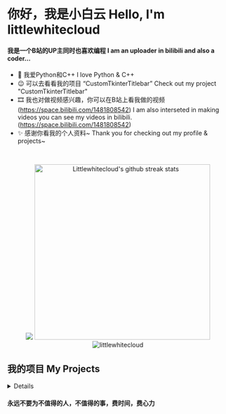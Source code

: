 # 你好，我是小白云 Hello, I'm littlewhitecloud
#### 我是一个B站的UP主同时也喜欢编程 I am an uploader in bilibili and also a coder...

- 🧾 我爱Python和C++ I love Python & C++
- 😉 可以去看看我的项目 “CustomTkinterTitlebar” Check out my project "CustomTkinterTitlebar"
- 🎞 我也对做视频感兴趣，你可以在B站上看我做的视频 (https://space.bilibili.com/1481808542) I am also interseted in making videos you can see my videos in bilibili. (https://space.bilibili.com/1481808542)
- ✨ 感谢你看我的个人资料~ Thank you for checking out my profile & projects~

<br>
  <p align="center">
  <img src="https://github-readme-stats.vercel.app/api?username=littlewhitecloud&show_icons=true&count_private=true&custom_title=My%20GitHub%20stats&bg_color=30,7200BF,AD39B7&icon_color=fafafa&text_color=fafafa&title_color=fafafa&border_color=290079&border_radius=14&include_all_commits=false&line_height=30">
    
  <img width="400" src="https://github-readme-streak-stats.herokuapp.com/?user=littlewhitecloud&theme=github_dark&hide_border=true&date_format=M%20j%5B%2C%20Y%5D" alt="Littlewhitecloud's github streak stats">

  <img src="https://github-readme-stats.vercel.app/api/top-langs?username=littlewhitecloud&show_icons=true&count_private=true&custom_title=Most%20Use%20Language&bg_color=30,7043C9,AD39B7&icon_color=fafafa&text_color=fafafa&title_color=fafafa&border_color=290079&border_radius=14&line_height=30" alt="littlewhitecloud"/>
    </p>
</p>

## 我的项目 My Projects
<details>
### CustomTkinterTitlebar
https://github.com/littlewhitecloud/CustomTkinterTitlebar
![image](https://github.com/littlewhitecloud/littlewhitecloud/assets/71159641/f42516d3-ec7e-4138-87be-1315c4cbbf8b)
### CustomTkinterTitlebar-Examples
https://github.com/littlewhitecloud/CustomTkinterTitlebar-Examples
![image](https://github.com/littlewhitecloud/littlewhitecloud/assets/71159641/635b47ec-486a-40cf-a772-dc5e87e9a7cd)
### TkTerminal
https://github.com/littlewhitecloud/TkTerminal
![image](https://github.com/littlewhitecloud/littlewhitecloud/assets/71159641/2edc0bc4-4d58-4433-b4f5-8a61bf6dc4ba)
### TkinterMessagebox
https://github.com/littlewhitecloud/TkinterMessagebox
![image](https://github.com/littlewhitecloud/littlewhitecloud/assets/71159641/825bf1f6-26a4-4412-b76a-d2241b4a8eda)

</details>

#### 永远不要为不值得的人，不值得的事，费时间，费心力
